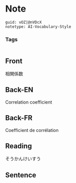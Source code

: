 # Note
```
guid: vOZ|@nVDcX
notetype: AI-Vocabulary-Style
```

### Tags
```
```

## Front
相関係数

## Back-EN
Correlation coefficient

## Back-FR
Coefficient de corrélation

## Reading
そうかんけいすう

## Sentence

